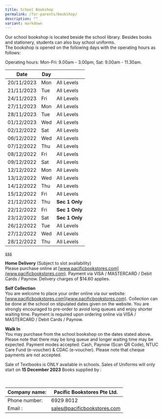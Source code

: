 ```yaml
---
title: School Bookshop
permalink: /for-parents/bookshop/
description: ""
variant: markdown
---
```

Our school bookshop is located beside the school library. Besides books and stationery, students can also buy school uniforms.  
The bookshop is opened on the following days with the operating hours as follows:  

Operating hours:  Mon-Fri: 9.00am - 3.00pm,  Sat: 9.00am - 11.30am.

|Date | Day |  |
| - | - | - |
| 20/11/2023 | Mon | All Levels |
| 21/11/2023 | Tue | All Levels |
| 24/11/2023 | Fri | All Levels |
| 27/11/2023 | Mon | All Levels |
| 28/11/2023 | Tue | All Levels |
| 01/12/2023 | Wed | All Levels |
| 02/12/2022 | Sat | All Levels |
| 06/12/2022 | Wed | All Levels |
| 07/12/2022 | Thu | All Levels |
| 08/12/2022 | Fri | All Levels |
| 09/12/2022 | Sat | All Levels |
| 12/12/2022 | Mon | All Levels |
| 13/12/2022 | Wed | All Levels |
| 14/12/2022 | Thu | All Levels |
| 15/12/2022 | Fri | All Levels |
| 21/12/2022 | Thu | **Sec 1 Only** |
| 22/12/2022 | Fri | **Sec 1 Only** |
| 23/12/2022 | Sat | **Sec 1 Only** |
| 26/12/2022 | Tue | All Levels |
| 27/12/2022 | Wed | All Levels |
| 28/12/2022 | Thu | AIl Levels |

[sss](sss)
<br>

**Home Delivery** (Subject to slot availability)<br>
Please purchase online at [www.pacificbookstores.com](www.pacificbookstores.com).
Payment via VISA / MASTERCARD / Debit Cards / Paynow. Delivery charges of $14.60 applies.

**Self Collection**<br>
You are welcome to place your order online via our website: [www.pacificbookstores.com](www.pacificbookstores.com). Collection can be done at the school on stipulated dates given on the website.
You are strongly encouraged to pre-order to avoid long queues and enjoy shorter waiting time. Payment is required upon ordering
online via VISA / MASTERCARD / Debit Cards / Paynow.


**Walk In**<br>
You may purchase from the school bookshop on the dates stated above. Please note that there may be long queue and longer
waiting time may be expected.
Payment modes accepted: Cash, Paynow (Scan QR Code), NTUC Care Fund (e-voucher) &amp; CDAC (e-voucher).
Please note that cheque payments are not accepted.

Sale of Textbooks is ONLY available in schools. 
Sales of Uniforms will only start on **15 December 2023**
Books supplied by :  
<br>
<br>

|Company name:  | Pacific Bookstores Pte Ltd.|
| - |-|
|  Phone number: | 6929 8012 |
|  Email : | sales@pacificbookstores.com |